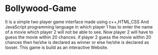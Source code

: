 # Bollywood-Game
It is a simple two player game interface made using c++,HTML,CSS And JavaScript programming language in which player 1 has to enter the name of a movie which player 2 will not be able to see. Now player 2 will have to guess the movie within 20 chances. if player 2 guess the movie within 20 chances then he/she is declared as winner or else he/she is declared as looser. This game is build as an interactive Website.
